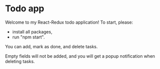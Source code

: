 # Todo app

Welcome to my React-Redux todo application!
To start, please:
- install all packages,
- run "npm start".

You can add, mark as done, and delete tasks.

Empty fields will not be added, and you will get a popup notification when deleting tasks.
